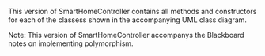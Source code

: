 This version of SmartHomeController contains all methods and constructors for each of the classess shown in the accompanying UML class diagram. 

Note: This version of SmartHomeController accompanys the Blackboard notes on implementing polymorphism.
